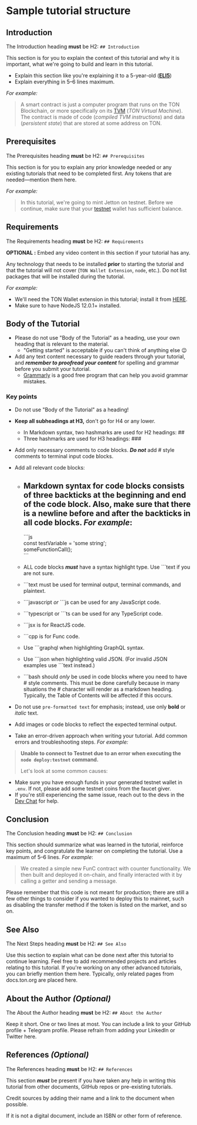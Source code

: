 # Sample tutorial structure 

## Introduction

The Introduction heading **must** be H2: `## Introduction`

This section is for you to explain the context of this tutorial and why it is important, what we're going to build and learn in this tutorial.

- Explain this section like you're explaining it to a 5-year-old (**[ELI5](https://www.dictionary.com/e/slang/eli5/)**)
- Explain everything in 5–6 lines maximum.

*For example:*

>A smart contract is just a computer program that runs on the TON Blockchain, or more specifically on its [TVM](/learn/tvm-instructions/tvm-overview) (_TON Virtual Machine_). The contract is made of code (_compiled TVM instructions_) and data (_persistent state_) that are stored at some address on TON.

## Prerequisites

The Prerequisites heading **must** be H2: `## Prerequisites`

This section is for you to explain any prior knowledge needed or any existing tutorials that need to be completed first. Any tokens that are needed—mention them here.

*For example:*

>In this tutorial, we're going to mint Jetton on testnet. Before we continue, make sure that your [testnet](/develop/smart-contracts/environment/testnet) wallet has sufficient balance. 

## Requirements

The Requirements heading **must** be H2: `## Requirements`

**OPTIONAL :** Embed any video content in this section if your tutorial has any.

Any technology that needs to be installed **prior** to starting the tutorial and that the tutorial will not cover (`TON Wallet Extension`, `node`, etc.). Do not list packages that will be installed during the tutorial.

*For example:*

- We'll need the TON Wallet extension in this tutorial; install it from [HERE](https://chrome.google.com/webstore/detail/ton-wallet/nphplpgoakhhjchkkhmiggakijnkhfnd).
- Make sure to have NodeJS 12.0.1+ installed.

## Body of the Tutorial

- Please do not use "Body of the Tutorial" as a heading, use your own heading that is relevant to the material.
  - "Getting started" is acceptable if you can't think of anything else 😉
- Add any text content necessary to guide readers through your tutorial, and ***remember to proofread your content*** for spelling and grammar before you submit your tutorial.
  - [Grammarly](http://grammarly.com) is a good free program that can help you avoid grammar mistakes.

### Key points

- Do not use "Body of the Tutorial" as a heading!
- **Keep all subheadings at H3,** don't go for H4 or any lower.
    - In Markdown syntax, two hashmarks are used for H2 headings: ##
    - Three hashmarks are used for H3 headings: ###
- Add only necessary comments to code blocks. ***Do not*** add # style comments to terminal input code blocks.
- Add all relevant code blocks:
    - Markdown syntax for code blocks consists of three backticks at the beginning and end of the code block.  Also, make sure that there is a newline before and after the backticks in all code blocks. *For example*:
        - 
        \```js  
        const testVariable = 'some string';  
        someFunctionCall();  
        \```  
        
    - ALL code blocks ***must*** have a syntax highlight type. Use ```text if you are not sure.
    - \```text must be used for terminal output, terminal commands, and plaintext.
    - \```javascript *or* ```js can be used for any JavaScript code.
    - \```typescript or ```ts can be used for any TypeScript code.
    - \```jsx is for ReactJS code.
    - \```cpp is for Func code.
    - Use \```graphql when highlighting GraphQL syntax.
    - Use \```json when highlighting valid JSON. (For invalid JSON examples use \```text instead.)
    - \```bash should *only* be used in code blocks where you need to have # style comments. This must be done carefully because in many situations the # character will render as a markdown heading. Typically, the Table of Contents will be affected if this occurs.
- Do not use `pre-formatted text` for emphasis; instead, use only **bold** or *italic* text.
- Add images or code blocks to reflect the expected terminal output.

- Take an error-driven approach when writing your tutorial. Add common errors and troubleshooting steps. *For example:*

> **Unable to connect to Testnet due to an error when executing the
> `node deploy:testnet` command.** 
>
> Let's look at some common causes:
>  
* Make sure you have enough funds in your generated testnet wallet in `.env`. If not, please add some testnet coins from the faucet giver. 
* If you're still experiencing the same issue, reach out to the devs in the [Dev Chat](https://t.me/TonDev_eng/) for help.
>

## Conclusion

The Conclusion heading **must** be H2: `## Conclusion`

This section should summarize what was learned in the tutorial, reinforce key points, and congratulate the learner on completing the tutorial. Use a maximum of 5–6 lines.
*For example*:

> We created a simple new FunC contract with counter functionality. We then built and deployed it on-chain, and finally interacted with it by calling a getter and sending a message.


Please remember that this code is not meant for production; there are still a few other things to consider if you wanted to deploy this to mainnet, such as disabling the transfer method if the token is listed on the market, and so on.
>

## See Also

The Next Steps heading **must** be H2: `## See Also`

Use this section to explain what can be done next after this tutorial to continue learning.
Feel free to add recommended projects and articles relating to this tutorial.
If you're working on any other advanced tutorials, you can briefly mention them here.
Typically, only related pages from docs.ton.org are placed here.

## About the Author *(Optional)*

The About the Author heading **must** be H2: `## About the Author`

Keep it short. One or two lines at most. You can include a link to your GitHub profile + Telegram profile. Please refrain from adding your LinkedIn or Twitter here.

## References *(Optional)*

The References heading **must** be H2: `## References`

This section ***must*** be present if you have taken any help in writing this tutorial from other documents, GitHub repos or pre-existing tutorials.

Credit sources by adding their name and a link to the document when possible.

If it is not a digital document, include an ISBN or other form of reference.